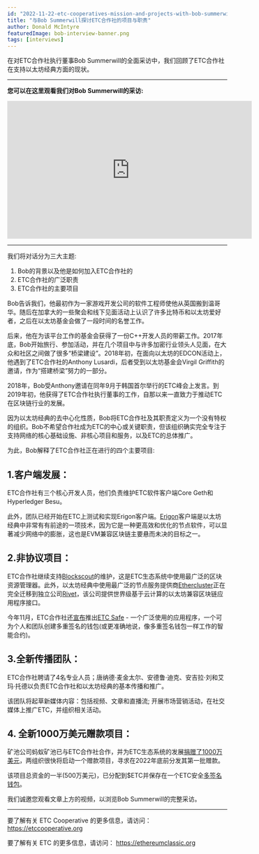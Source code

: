 ```yaml
---
id: "2022-11-22-etc-cooperatives-mission-and-projects-with-bob-summerwill-cn"
title: "与Bob Summerwill探讨ETC合作社的项目与职责"
author: Donald McIntyre
featuredImage: bob-interview-banner.png
tags: [interviews]
---
```


在对ETC合作社执行董事Bob Summerwill的全面采访中，我们回顾了ETC合作社在支持以太坊经典方面的现状。

---
**您可以在这里观看我们对Bob Summerwill的采访:**

<iframe width="560" height="315" src="https://www.youtube.com/embed/cbZ6mZKduD4" title="YouTube video player" frameborder="0" allow="accelerometer; autoplay; clipboard-write; encrypted-media; gyroscope; picture-in-picture" allowfullscreen></iframe>

---

我们将对话分为三大主题: 

1. Bob的背景以及他是如何加入ETC合作社的
2. ETC合作社的广泛职责  
3. ETC合作社的主要项目

Bob告诉我们，他最初作为一家游戏开发公司的软件工程师使他从英国搬到温哥华。随后在加拿大的一些聚会和线下见面活动上认识了许多比特币和以太坊爱好者，之后在以太坊基金会做了一段时间的名誉工作。

后来，他在为该平台工作的基金会获得了一份C++开发人员的带薪工作。2017年底，Bob开始旅行、参加活动，并在几个项目中与许多加密行业领头人见面，在大众和社区之间做了很多“桥梁建设”。2018年初，在面向以太坊的EDCON活动上，他遇到了ETC合作社的Anthony Lusardi，后者受到以太坊基金会Virgil Griffith的邀请，作为“搭建桥梁”努力的一部分。

2018年，Bob受Anthony邀请在同年9月于韩国首尔举行的ETC峰会上发言。到2019年初，他获得了ETC合作社执行董事的工作，自那以来一直致力于推动ETC在区块链行业的发展。

因为以太坊经典的去中心化性质，Bob将ETC合作社及其职责定义为一个没有特权的组织。Bob不希望合作社成为ETC的中心或关键职责，但该组织确实完全专注于支持网络的核心基础设施、非核心项目和服务，以及ETC的总体推广。

为此，Bob解释了ETC合作社正在进行的四个主要项目: 

## 1.客户端发展：

ETC合作社有三个核心开发人员，他们负责维护ETC软件客户端Core Geth和Hyperledger Besu。

此外，团队已经开始在ETC上测试和实现Erigon客户端。[Erigon](https://github.com/ledgerwatch/erigon)客户端是以太坊经典中非常有有前途的一项技术，因为它是一种更高效和优化的节点软件，可以显著减少网络中的膨胀，这也是EVM兼容区块链主要悬而未决的目标之一。

## 2.非协议项目： 

ETC合作社继续支持[Blockscout](https://blockscout.com/etc/mainnet/)的维护，这是ETC生态系统中使用最广泛的区块资源管理器。此外，以太坊经典中使用最广泛的节点服务提供商[Ethercluster](https://ethercluster.com/)正在完全迁移到独立公司[Rivet](https://rivet.cloud/)，该公司提供世界级基于云计算的以太坊兼容区块链应用程序接口。

今年11月，ETC合作社还[宣布](https://etccooperative.org/posts/2022-11-09-ethereum-classic-safe-multisig-wallet-review-en)推出[ETC Safe](https://multisig.etccooperative.org/app/welcome) - 一个广泛使用的应用程序，一个可为个人和团队创建多重签名的钱包(或更准确地说，像多重签名钱包一样工作的智能合约)。

## 3.全新传播团队：

ETC合作社聘请了4名专业人员；唐纳德·麦金太尔、安德鲁·迪克、安吉拉·刘和艾玛·托德以负责ETC合作社和以太坊经典的基本传播和推广。

该团队将起草新媒体内容：包括视频、文章和直播流; 开展市场营销活动，在社交媒体上推广ETC，并组织相关活动。

## 4. 全新1000万美元赠款项目：

矿池公司蚂蚁矿池已与ETC合作社合作，并为ETC生态系统的发展[捐赠了1000万美元](https://www.coindesk.com/business/2022/07/26/antpool-supports-ethereum-classic-ecosystem-with-10m-investment/)，两组织很快将启动一个赠款项目，寻求在2022年底前分发其第一批赠款。

该项目总资金的一半(500万美元)，已分配到$ETC并保存在一个ETC安全[多签名钱包](https://blockscout.com/etc/mainnet/address/0x3db3D728B8783656b83c3cB8eDc1481eC3c62f82)。

我们诚邀您观看文章上方的视频，以浏览Bob Summerwill的完整采访。

--- 

要了解有关 ETC Cooperative 的更多信息，请访问： https://etccooperative.org  

要了解有关 ETC 的更多信息，请访问： https://ethereumclassic.org
